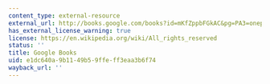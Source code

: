 ```yaml
---
content_type: external-resource
external_url: http://books.google.com/books?id=mKfZppbFGkAC&pg=PA3=onepage
has_external_license_warning: true
license: https://en.wikipedia.org/wiki/All_rights_reserved
status: ''
title: Google Books
uid: e1dc640a-9b11-49b5-9ffe-ff3eaa3b6f74
wayback_url: ''
---
```

